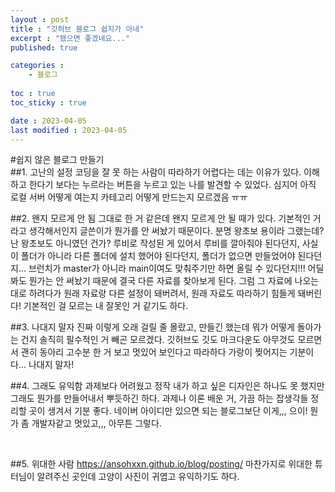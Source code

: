 ```yaml
---
layout : post
title : "깃허브 블로그 쉽지가 아네"
excerpt : "됐으면 좋겠네요..."
published: true

categories : 
    - 블로그
  
toc : true
toc_sticky : true

date : 2023-04-05
last modified : 2023-04-05
---
```


#쉽지 않은 블로그 만들기
<br>
##1. 고난의 설정
코딩을 잘 못 하는 사람이 따라하기 어렵다는 데는 이유가 있다. 이해하고 한다기 보다는 누르라는 버튼을 누르고 있는 나를 발견할 수 있었다. 심지어 아직 로컬 서버 어떻게 여는지 카테고리 어떻게 만드는지 모르겠음 ㅠㅠ
<br>

##2. 왠지 모르게 안 됨
그대로 한 거 같은데 왠지 모르게 안 될 때가 있다. 기본적인 거라고 생각해서인지 글쓴이가 뭔가를 안 써놨기 때문이다. 분명 왕초보 용이라 그랬는데? 난 왕초보도 아니였던 건가? 
루비로 작성된 게 있어서 루비를 깔아줘야 된다던지, 사실 이 폴더가 아니라 다른 폴더에 설치 했어야 된다던지, 폴더가 없으면 만들었어야 된다던지... 브런치가 master가 아니라 main이여도 맞춰주기만 하면 올릴 수 있다던지!!! 
어딜 봐도 뭔가는 안 써놨기 때문에 결국 다른 자료를 찾아보게 된다. 그럼 그 자료에 나오는 대로 하려다가 원래 자료랑 다른 설정이 돼버려서, 원래 자료도 따라하기 힘들게 돼버린다! 기본적인 걸 모르는 내 잘못인 거 같기도 하다.
<br>

##3. 나대지 말자
진짜 이렇게 오래 걸릴 줄 몰랐고, 만들긴 했는데 뭐가 어떻게 돌아가는 건지 솔직히 필수적인 거 빼곤 모르겠다. 깃허브도 깃도 마크다운도 아무것도 모르면서 괜히 동아리 고수분 한 거 보고 멋있어 보인다고 따라하다 가랑이 찢어지는 기분이다... 나대지 말자!
<br>

##4. 그래도 유익함
과제보다 어려웠고 정작 내가 하고 싶은 디자인은 하나도 못 했지만 그래도 뭔가를 만들어내서 뿌듯하긴 하다. 과제나 이론 배운 거, 가끔 하는 잡생각들 정리할 곳이 생겨서 기분 좋다. 네이버 아이디만 있으면 되는 블로그보단 이게,,, 으이! 뭔가 좀 개발자같고 멋있고,,, 아무튼 그렇다.

<br>

##5. 위대한 사람
https://ansohxxn.github.io/blog/posting/
마찬가지로 위대한 튜터님이 알려주신 곳인데 고양이 사진이 귀엽고 유익하기도 하다.
